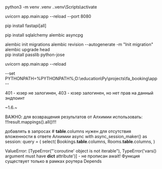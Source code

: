python3 -m venv .venv
.\.venv\Scripts\activate


uvicorn app.main:app --reload --port 8080    

[//]: # (422 - validation error)
[//]: # (pip install fastapi uvicorn)
pip install fastapi[all]

pip install sqlalchemy alembic asyncpg

alembic init migrations
alembic revision --autogenerate -m "Init migration"
alembic upgrade head  
pip install passlib python-jose


uvicorn app.main:app --reload


--set PYTHONPATH=%PYTHONPATH%;D:\education\Py\projects\fa_booking\app--

401 - юзер не залогинен, 
403 - юзер залогинен, но нет прав на данный эндпоинт

~1.6.~

ВАЖНО:
для возвращения результатов от Алхимии использовать:
!!!result.mappings().all()!!!

добавлять в запросах # __table__.columns нужен для отсутствия вложенности в ответе Алхимии
async with async_session_maker() as session:
    query = (
        select(
            Bookings.__table__.columns,
            Rooms.__table__.columns,
        )

ValueError: [TypeError("'coroutine' object is not iterable"), TypeError('vars() argument must have __dict__ attribute')] - не прописан await! 
Функция существует только в рамках роутера Depends

